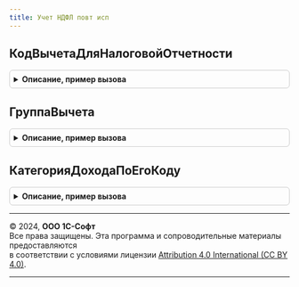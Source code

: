 ```yaml
---
title: Учет НДФЛ повт исп
---
```



## КодВычетаДляНалоговойОтчетности
<details style="margin: 1em 0; padding: 0.5em; border: 1px solid #ccc; border-radius: 6px;">

<summary style="font-weight: bold; cursor: pointer;">Описание, пример вызова</summary>

```bsl

Функция КодВычетаДляНалоговойОтчетности(НалоговыйПериод, КодВычета) Экспорт
```

Пример вызова
```bsl
Результат = УчетНДФЛПовтИсп.КодВычетаДляНалоговойОтчетности(НалоговыйПериод, КодВычета) 
```
</details>

## ГруппаВычета
<details style="margin: 1em 0; padding: 0.5em; border: 1px solid #ccc; border-radius: 6px;">

<summary style="font-weight: bold; cursor: pointer;">Описание, пример вызова</summary>

```bsl

Функция ГруппаВычета(КодВычета) Экспорт
```

Пример вызова
```bsl
Результат = УчетНДФЛПовтИсп.ГруппаВычета(КодВычета) 
```
</details>

## КатегорияДоходаПоЕгоКоду
<details style="margin: 1em 0; padding: 0.5em; border: 1px solid #ccc; border-radius: 6px;">

<summary style="font-weight: bold; cursor: pointer;">Описание, пример вызова</summary>

```bsl

Функция КатегорияДоходаПоЕгоКоду(КодДоходаНДФЛ) Экспорт
```

Пример вызова
```bsl
Результат = УчетНДФЛПовтИсп.КатегорияДоходаПоЕгоКоду(КодДоходаНДФЛ) 
```
</details>

---

© 2024, **ООО 1С-Софт**  
Все права защищены. Эта программа и сопроводительные материалы предоставляются  
в соответствии с условиями лицензии [Attribution 4.0 International (CC BY 4.0)](https://creativecommons.org/licenses/by/4.0/legalcode).

---
